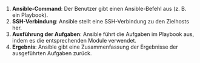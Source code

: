 1. **Ansible-Command**: Der Benutzer gibt einen Ansible-Befehl aus (z. B. ein Playbook).
2. **SSH-Verbindung**: Ansible stellt eine SSH-Verbindung zu den Zielhosts her.
3. **Ausführung der Aufgaben**: Ansible führt die Aufgaben im Playbook aus, indem es die entsprechenden Module verwendet.
4. **Ergebnis**: Ansible gibt eine Zusammenfassung der Ergebnisse der ausgeführten Aufgaben zurück.
